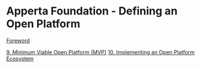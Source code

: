 # Apperta Foundation - Defining an Open Platform

[Foreword](Apperta_Defining_an_Open_Platform_SP-nolayout-p02)






[9. Minimum Viable Open Platform (MVP)](Apperta_Defining_an_Open_Platform_SP-nolayout-p40)
[10. Implementing an Open Platform Ecosystem](Apperta_Defining_an_Open_Platform_SP-nolayout-p41)
